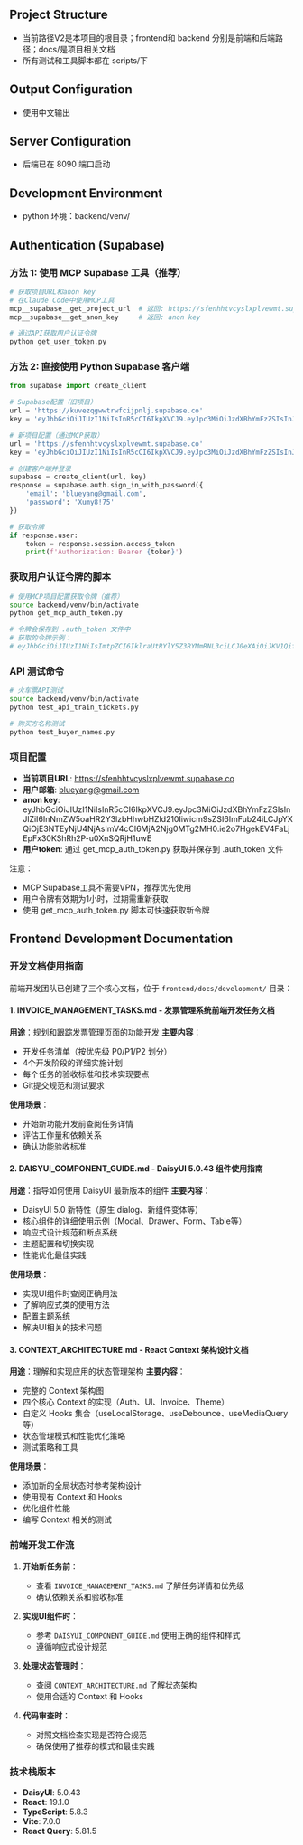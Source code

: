## Project Structure
- 当前路径V2是本项目的根目录；frontend和 backend 分别是前端和后端路径；docs/是项目相关文档
- 所有测试和工具脚本都在 scripts/下

## Output Configuration
- 使用中文输出

## Server Configuration
- 后端已在 8090 端口启动

## Development Environment
- python 环境：backend/venv/

## Authentication (Supabase)

### 方法 1: 使用 MCP Supabase 工具（推荐）
```bash
# 获取项目URL和anon key
# 在Claude Code中使用MCP工具
mcp__supabase__get_project_url  # 返回: https://sfenhhtvcyslxplvewmt.supabase.co
mcp__supabase__get_anon_key     # 返回: anon key

# 通过API获取用户认证令牌
python get_user_token.py
```

### 方法 2: 直接使用 Python Supabase 客户端
```python
from supabase import create_client

# Supabase配置（旧项目）
url = 'https://kuvezqgwwtrwfcijpnlj.supabase.co'
key = 'eyJhbGciOiJIUzI1NiIsInR5cCI6IkpXVCJ9.eyJpc3MiOiJzdXBhYmFzZSIsInJlZiI6Imt1dmV6cWd3d3Ryd2ZjaWpwbmxqIiwicm9sZSI6ImFub24iLCJpYXQiOjE3MzU5NzMwNzQsImV4cCI6MjA1MTU0OTA3NH0.iHSUQeJSsKVQ84Ef0f_XaKAy-1xSIgVVqYwuB3fmk7g'

# 新项目配置（通过MCP获取）
url = 'https://sfenhhtvcyslxplvewmt.supabase.co'
key = 'eyJhbGciOiJIUzI1NiIsInR5cCI6IkpXVCJ9.eyJpc3MiOiJzdXBhYmFzZSIsInJlZiI6InNmZW5oaHR2Y3lzbHhwbHZld210Iiwicm9sZSI6ImFub24iLCJpYXQiOjE3NTEyNjU4NjAsImV4cCI6MjA2Njg0MTg2MH0.ie2o7HgekEV4FaLjEpFx30KShRh2P-u0XnSQRjH1uwE'

# 创建客户端并登录
supabase = create_client(url, key)
response = supabase.auth.sign_in_with_password({
    'email': 'blueyang@gmail.com',
    'password': 'Xumy8!75'
})

# 获取令牌
if response.user:
    token = response.session.access_token
    print(f'Authorization: Bearer {token}')
```

### 获取用户认证令牌的脚本
```bash
# 使用MCP项目配置获取令牌（推荐）
source backend/venv/bin/activate
python get_mcp_auth_token.py

# 令牌会保存到 .auth_token 文件中
# 获取的令牌示例：
# eyJhbGciOiJIUzI1NiIsImtpZCI6IklraUtRYlY5Z3RYMmRNL3ciLCJ0eXAiOiJKV1QifQ...
```

### API 测试命令
```bash
# 火车票API测试
source backend/venv/bin/activate
python test_api_train_tickets.py

# 购买方名称测试
python test_buyer_names.py
```

### 项目配置
- **当前项目URL**: https://sfenhhtvcyslxplvewmt.supabase.co
- **用户邮箱**: blueyang@gmail.com  
- **anon key**: eyJhbGciOiJIUzI1NiIsInR5cCI6IkpXVCJ9.eyJpc3MiOiJzdXBhYmFzZSIsInJlZiI6InNmZW5oaHR2Y3lzbHhwbHZld210Iiwicm9sZSI6ImFub24iLCJpYXQiOjE3NTEyNjU4NjAsImV4cCI6MjA2Njg0MTg2MH0.ie2o7HgekEV4FaLjEpFx30KShRh2P-u0XnSQRjH1uwE
- **用户token**: 通过 get_mcp_auth_token.py 获取并保存到 .auth_token 文件

注意：
- MCP Supabase工具不需要VPN，推荐优先使用
- 用户令牌有效期为1小时，过期需重新获取
- 使用 get_mcp_auth_token.py 脚本可快速获取新令牌

## Frontend Development Documentation

### 开发文档使用指南

前端开发团队已创建了三个核心文档，位于 `frontend/docs/development/` 目录：

#### 1. INVOICE_MANAGEMENT_TASKS.md - 发票管理系统前端开发任务文档
**用途**：规划和跟踪发票管理页面的功能开发
**主要内容**：
- 开发任务清单（按优先级 P0/P1/P2 划分）
- 4个开发阶段的详细实施计划
- 每个任务的验收标准和技术实现要点
- Git提交规范和测试要求

**使用场景**：
- 开始新功能开发前查阅任务详情
- 评估工作量和依赖关系
- 确认功能验收标准

#### 2. DAISYUI_COMPONENT_GUIDE.md - DaisyUI 5.0.43 组件使用指南
**用途**：指导如何使用 DaisyUI 最新版本的组件
**主要内容**：
- DaisyUI 5.0 新特性（原生 dialog、新组件变体等）
- 核心组件的详细使用示例（Modal、Drawer、Form、Table等）
- 响应式设计规范和断点系统
- 主题配置和切换实现
- 性能优化最佳实践

**使用场景**：
- 实现UI组件时查阅正确用法
- 了解响应式类的使用方法
- 配置主题系统
- 解决UI相关的技术问题

#### 3. CONTEXT_ARCHITECTURE.md - React Context 架构设计文档
**用途**：理解和实现应用的状态管理架构
**主要内容**：
- 完整的 Context 架构图
- 四个核心 Context 的实现（Auth、UI、Invoice、Theme）
- 自定义 Hooks 集合（useLocalStorage、useDebounce、useMediaQuery等）
- 状态管理模式和性能优化策略
- 测试策略和工具

**使用场景**：
- 添加新的全局状态时参考架构设计
- 使用现有 Context 和 Hooks
- 优化组件性能
- 编写 Context 相关的测试

### 前端开发工作流

1. **开始新任务前**：
   - 查看 `INVOICE_MANAGEMENT_TASKS.md` 了解任务详情和优先级
   - 确认依赖关系和验收标准

2. **实现UI组件时**：
   - 参考 `DAISYUI_COMPONENT_GUIDE.md` 使用正确的组件和样式
   - 遵循响应式设计规范

3. **处理状态管理时**：
   - 查阅 `CONTEXT_ARCHITECTURE.md` 了解状态架构
   - 使用合适的 Context 和 Hooks

4. **代码审查时**：
   - 对照文档检查实现是否符合规范
   - 确保使用了推荐的模式和最佳实践

### 技术栈版本
- **DaisyUI**: 5.0.43
- **React**: 19.1.0
- **TypeScript**: 5.8.3
- **Vite**: 7.0.0
- **React Query**: 5.81.5